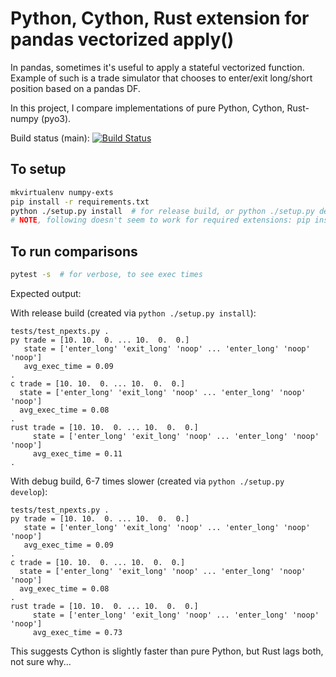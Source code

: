 Python, Cython, Rust extension for pandas vectorized apply()
============================================================

In pandas, sometimes it's useful to apply a stateful vectorized function. Example of such is a trade simulator that chooses to enter/exit long/short position based on a pandas DF.

In this project, I compare implementations of pure Python, Cython, Rust-numpy (pyo3).

Build status (main): [![Build Status](https://travis-ci.org/konrads/numpy-exts.svg?branch=main)](https://travis-ci.org/konrads/numpy-exts)

To setup
--------
```bash
mkvirtualenv numpy-exts
pip install -r requirements.txt
python ./setup.py install  # for release build, or python ./setup.py develop for debug (~7x slower than release!) 
# NOTE, following doesn't seem to work for required extensions: pip install -e .
```

To run comparisons
------------------
```bash
pytest -s  # for verbose, to see exec times
```
 
Expected output:

With release build (created via `python ./setup.py install`):

```
tests/test_npexts.py .
py trade = [10. 10.  0. ... 10.  0.  0.]
   state = ['enter_long' 'exit_long' 'noop' ... 'enter_long' 'noop' 'noop']
   avg_exec_time = 0.09
.
c trade = [10. 10.  0. ... 10.  0.  0.]
  state = ['enter_long' 'exit_long' 'noop' ... 'enter_long' 'noop' 'noop']
  avg_exec_time = 0.08
.
rust trade = [10. 10.  0. ... 10.  0.  0.]
     state = ['enter_long' 'exit_long' 'noop' ... 'enter_long' 'noop' 'noop']
     avg_exec_time = 0.11
.

```

With debug build, 6-7 times slower (created via `python ./setup.py develop`):
```
tests/test_npexts.py .
py trade = [10. 10.  0. ... 10.  0.  0.]
   state = ['enter_long' 'exit_long' 'noop' ... 'enter_long' 'noop' 'noop']
   avg_exec_time = 0.09
.
c trade = [10. 10.  0. ... 10.  0.  0.]
  state = ['enter_long' 'exit_long' 'noop' ... 'enter_long' 'noop' 'noop']
  avg_exec_time = 0.08
.
rust trade = [10. 10.  0. ... 10.  0.  0.]
     state = ['enter_long' 'exit_long' 'noop' ... 'enter_long' 'noop' 'noop']
     avg_exec_time = 0.73
```

This suggests Cython is slightly faster than pure Python, but Rust lags both, not sure why... 
